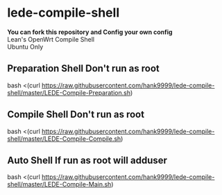 # lede-compile-shell
**You can fork this repository and Config your own config**  
Lean's OpenWrt Compile Shell  
Ubuntu Only  
## Preparation Shell  Don't run as root
bash <(curl https://raw.githubusercontent.com/hank9999/lede-compile-shell/master/LEDE-Compile-Preparation.sh)  
  
## Compile Shell  Don't run as root
bash <(curl https://raw.githubusercontent.com/hank9999/lede-compile-shell/master/LEDE-Compile-Compile.sh)  
  
## Auto Shell If run as root will adduser
bash <(curl https://raw.githubusercontent.com/hank9999/lede-compile-shell/master/LEDE-Compile-Main.sh)   
  
